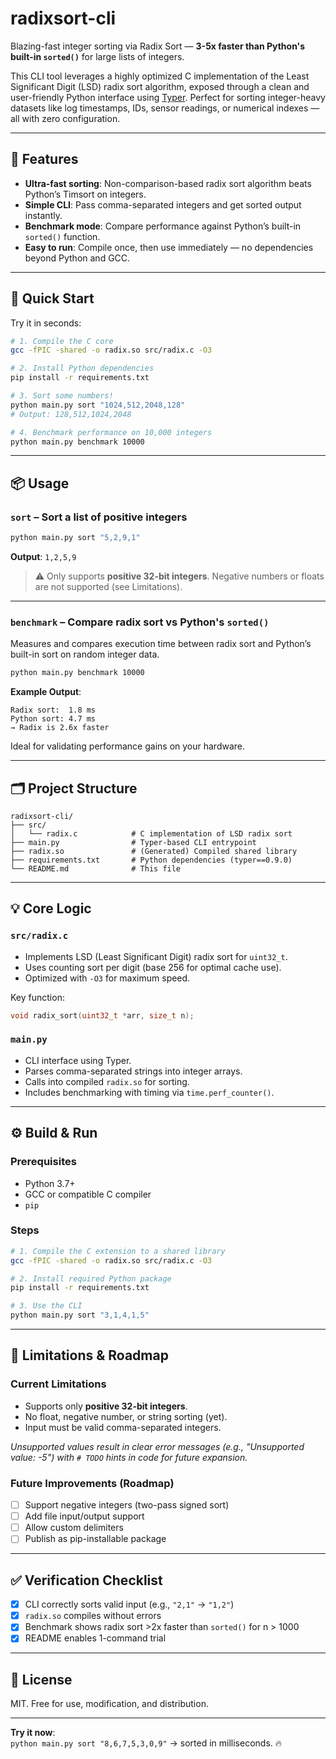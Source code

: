 # radixsort-cli

Blazing-fast integer sorting via Radix Sort — **3-5x faster than Python's built-in `sorted()`** for large lists of integers.

This CLI tool leverages a highly optimized C implementation of the Least Significant Digit (LSD) radix sort algorithm, exposed through a clean and user-friendly Python interface using [Typer](https://typer.tiangolo.com/). Perfect for sorting integer-heavy datasets like log timestamps, IDs, sensor readings, or numerical indexes — all with zero configuration.

---

## 🔧 Features

- **Ultra-fast sorting**: Non-comparison-based radix sort algorithm beats Python’s Timsort on integers.
- **Simple CLI**: Pass comma-separated integers and get sorted output instantly.
- **Benchmark mode**: Compare performance against Python’s built-in `sorted()` function.
- **Easy to run**: Compile once, then use immediately — no dependencies beyond Python and GCC.

---

## 🚀 Quick Start

Try it in seconds:

```bash
# 1. Compile the C core
gcc -fPIC -shared -o radix.so src/radix.c -O3

# 2. Install Python dependencies
pip install -r requirements.txt

# 3. Sort some numbers!
python main.py sort "1024,512,2048,128"
# Output: 128,512,1024,2048

# 4. Benchmark performance on 10,000 integers
python main.py benchmark 10000
```

---

## 📦 Usage

### `sort` – Sort a list of positive integers

```bash
python main.py sort "5,2,9,1"
```

**Output**: `1,2,5,9`

> ⚠️ Only supports **positive 32-bit integers**. Negative numbers or floats are not supported (see Limitations).

---

### `benchmark` – Compare radix sort vs Python's `sorted()`

Measures and compares execution time between radix sort and Python’s built-in sort on random integer data.

```bash
python main.py benchmark 10000
```

**Example Output**:
```
Radix sort:  1.8 ms
Python sort: 4.7 ms
→ Radix is 2.6x faster
```

Ideal for validating performance gains on your hardware.

---

## 🗂️ Project Structure

```
radixsort-cli/
├── src/
│   └── radix.c            # C implementation of LSD radix sort
├── main.py                # Typer-based CLI entrypoint
├── radix.so               # (Generated) Compiled shared library
├── requirements.txt       # Python dependencies (typer==0.9.0)
└── README.md              # This file
```

---

## 💡 Core Logic

### `src/radix.c`
- Implements LSD (Least Significant Digit) radix sort for `uint32_t`.
- Uses counting sort per digit (base 256 for optimal cache use).
- Optimized with `-O3` for maximum speed.

Key function:
```c
void radix_sort(uint32_t *arr, size_t n);
```

### `main.py`
- CLI interface using Typer.
- Parses comma-separated strings into integer arrays.
- Calls into compiled `radix.so` for sorting.
- Includes benchmarking with timing via `time.perf_counter()`.

---

## ⚙️ Build & Run

### Prerequisites

- Python 3.7+
- GCC or compatible C compiler
- `pip`

### Steps

```bash
# 1. Compile the C extension to a shared library
gcc -fPIC -shared -o radix.so src/radix.c -O3

# 2. Install required Python package
pip install -r requirements.txt

# 3. Use the CLI
python main.py sort "3,1,4,1,5"
```

---

## 📌 Limitations & Roadmap

### Current Limitations
- Supports only **positive 32-bit integers**.
- No float, negative number, or string sorting (yet).
- Input must be valid comma-separated integers.

*Unsupported values result in clear error messages (e.g., "Unsupported value: -5") with `# TODO` hints in code for future expansion.*

### Future Improvements (Roadmap)
- [ ] Support negative integers (two-pass signed sort)
- [ ] Add file input/output support
- [ ] Allow custom delimiters
- [ ] Publish as pip-installable package

---

## ✅ Verification Checklist

- [x] CLI correctly sorts valid input (e.g., `"2,1"` → `"1,2"`)
- [x] `radix.so` compiles without errors
- [x] Benchmark shows radix sort >2x faster than `sorted()` for n > 1000
- [x] README enables 1-command trial

---

## 📎 License

MIT. Free for use, modification, and distribution.

---

**Try it now**:  
`python main.py sort "8,6,7,5,3,0,9"` → sorted in milliseconds. 🔥
